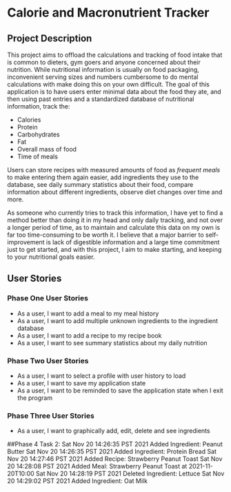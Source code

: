 # Calorie and Macronutrient Tracker

## Project Description

This project aims to offload the calculations and tracking of food intake that is common to dieters, gym goers and 
anyone concerned about their nutrition. While nutritional information is usually on food packaging, inconvenient serving
sizes and numbers cumbersome to do mental calculations with make doing this on your own difficult. The goal of this 
application is to have users enter minimal data about the food they ate, and then using past entries and a standardized 
database of nutritional information, track the:

- Calories
- Protein
- Carbohydrates
- Fat
- Overall mass of food
- Time of meals

Users can store recipes with measured amounts of food as *frequent meals* to make entering them again easier, add 
ingredients they use to the database, see daily summary statistics about their food, compare information about different
ingredients, observe diet changes over time and more. 

As someone who currently tries to track this information, I have yet to find a method better than doing it in my head 
and only daily tracking, and not over a longer period of time, as to maintain and calculate this data on my own is far 
too time-consuming to be worth it. I believe that a major barrier to self-improvement is lack of digestible information
and a large time commitment just to get started, and with this project, I aim to make starting, and keeping to your 
nutritional goals easier.

## User Stories

### Phase One User Stories
- As a user, I want to add a meal to my meal history
- As a user, I want to add multiple unknown ingredients to the ingredient database
- As a user, I want to add a recipe to my recipe book
- As a user, I want to see summary statistics about my daily nutrition

### Phase Two User Stories
- As a user, I want to select a profile with user history to load
- As a user, I want to save my application state
- As a user, I want to be reminded to save the application state when I exit the program

### Phase Three User Stories
- As a user, I want to graphically add, edit, delete and see ingredients


##Phase 4 Task 2:
Sat Nov 20 14:26:35 PST 2021
Added Ingredient: Peanut Butter
Sat Nov 20 14:26:35 PST 2021
Added Ingredient: Protein Bread
Sat Nov 20 14:27:46 PST 2021
Added Recipe: Strawberry Peanut Toast
Sat Nov 20 14:28:08 PST 2021
Added Meal: Strawberry Peanut Toast at 2021-11-20T10:00
Sat Nov 20 14:28:19 PST 2021
Deleted Ingredient: Lettuce
Sat Nov 20 14:29:02 PST 2021
Added Ingredient: Oat Milk
